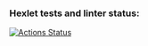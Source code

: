 ### Hexlet tests and linter status:
[![Actions Status](https://github.com/dmanufriev/java-project-99/actions/workflows/hexlet-check.yml/badge.svg)](https://github.com/dmanufriev/java-project-99/actions)